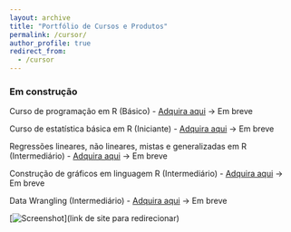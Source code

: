 ```yaml
---
layout: archive
title: "Portfólio de Cursos e Produtos"
permalink: /cursor/
author_profile: true
redirect_from:
  - /cursor
---
```




### Em construção

 Curso de programação em R (Básico) - [Adquira aqui](https://go.kiwify.com.br/mo5GEX9) -> Em breve
 
 Curso de estatística básica em R (Iniciante) - [Adquira aqui](https://go.kiwify.com.br/7u3bnr3) -> Em breve
 
 Regressões lineares, não lineares, mistas e generalizadas em R (Intermediário) - [Adquira aqui](https://go.kiwify.com.br/pZEEG4Q) -> Em breve
 
 Construção de gráficos em linguagem R (Intermediário) - [Adquira aqui](https://go.kiwify.com.br/usC1jDm) -> Em breve
 
 Data Wrangling (Intermediário) - [Adquira aqui](https://go.kiwify.com.br/oIViGzI) -> Em breve
 
 [![Screenshot](...)](link de site para redirecionar)


